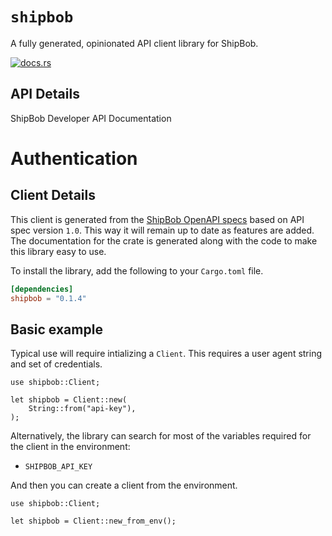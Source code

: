 # `shipbob`

A fully generated, opinionated API client library for ShipBob.

[![docs.rs](https://docs.rs/shipbob/badge.svg)](https://docs.rs/shipbob)

## API Details

ShipBob Developer API Documentation

# Authentication

<!-- ReDoc-Inject: <security-definitions> -->






## Client Details

This client is generated from the [ShipBob OpenAPI
specs](https://developer.shipbob.com/c196c993-6cf8-4901-84aa-b425f3448df3) based on API spec version `1.0`. This way it will remain
up to date as features are added. The documentation for the crate is generated
along with the code to make this library easy to use.


To install the library, add the following to your `Cargo.toml` file.

```toml
[dependencies]
shipbob = "0.1.4"
```

## Basic example

Typical use will require intializing a `Client`. This requires
a user agent string and set of credentials.

```
use shipbob::Client;

let shipbob = Client::new(
    String::from("api-key"),
);
```

Alternatively, the library can search for most of the variables required for
the client in the environment:

- `SHIPBOB_API_KEY`

And then you can create a client from the environment.

```
use shipbob::Client;

let shipbob = Client::new_from_env();
```
